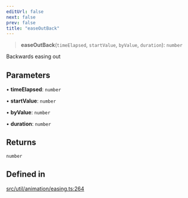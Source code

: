 ```yaml
---
editUrl: false
next: false
prev: false
title: "easeOutBack"
---
```


> **easeOutBack**(`timeElapsed`, `startValue`, `byValue`, `duration`): `number`

Backwards easing out

## Parameters

• **timeElapsed**: `number`

• **startValue**: `number`

• **byValue**: `number`

• **duration**: `number`

## Returns

`number`

## Defined in

[src/util/animation/easing.ts:264](https://github.com/fabricjs/fabric.js/blob/v6.0.0-rc4/src/util/animation/easing.ts#L264)
